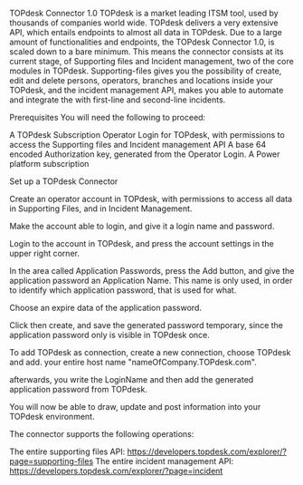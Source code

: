 
TOPdesk Connector 1.0
TOPdesk is a market leading ITSM tool, used by thousands of companies world wide. TOPdesk delivers a very extensive API, which entails endpoints to almost all data in TOPdesk.
Due to a large amount of functionalities and endpoints, the TOPdesk Connector 1.0, is scaled down to a bare minimum. This means the connector consists at its current stage, of Supporting files and Incident management, two of the core modules in TOPdesk.
Supporting-files gives you the possibility of create, edit and delete persons, operators, branches and locations inside your TOPdesk, and the incident management API, makes you able to automate and integrate the with first-line and second-line incidents.

Prerequisites
You will need the following to proceed:

A TOPdesk Subscription
Operator Login for TOPdesk, with permissions to access the Supporting files and Incident management API
A base 64 encoded Authorization key, generated from the Operator Login.
A Power platform subscription


Set up a TOPdesk Connector

Create an operator account in TOPdesk, with permissions to access all data in Supporting Files, and in Incident Management. 

Make the account able to login, and give it a login name and password.

Login to the account in TOPdesk, and press the account settings in the upper right corner.

In the area called Application Passwords, press the Add button, and give the application password an Application Name. This name is only used, in order to identify which application password, that is used for what.

Choose an expire data of the application password.

Click then create, and save the generated password temporary, since the application password only is visible in TOPdesk once.

To add TOPdesk as connection, create a new connection, choose TOPdesk and add. your entire host name "nameOfCompany.TOPdesk.com".

afterwards, you write the LoginName and then add the generated application password from TOPdesk.

You will now be able to draw, update and post information into your TOPdesk environment.


The connector supports the following operations:

The entire supporting files API: https://developers.topdesk.com/explorer/?page=supporting-files
The entire incident management API: https://developers.topdesk.com/explorer/?page=incident